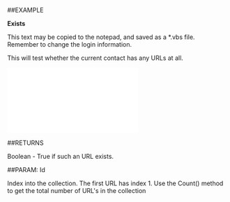 

##EXAMPLE

**Exists**

This text may be copied to the notepad, and saved as a *.vbs file. Remember to change the login information.

This will test whether the current contact has any URLs at all.

![](../../Examples/vbs/SOUrls.Exists.vbs.txt)




##RETURNS

Boolean - True if such an URL exists.





##PARAM: Id

Index into the collection. The first URL has index 1. Use the Count() method to get the total number of URL's in the collection



